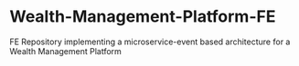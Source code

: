 # Wealth-Management-Platform-FE
FE Repository implementing a microservice-event based architecture for a Wealth Management Platform 
